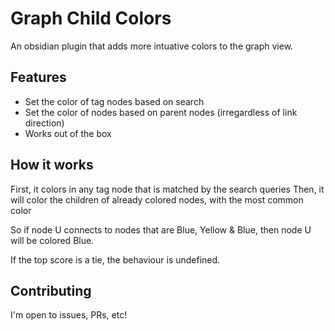 # Graph Child Colors

An obsidian plugin that adds more intuative colors to the graph view.

## Features

- Set the color of tag nodes based on search
- Set the color of nodes based on parent nodes (irregardless of link direction)
- Works out of the box

## How it works

First, it colors in any tag node that is matched by the search queries
Then, it will color the children of already colored nodes, with the most common color

So if node U connects to nodes that are Blue, Yellow & Blue, then node U will be colored Blue.

If the top score is a tie, the behaviour is undefined.

## Contributing

I'm open to issues, PRs, etc!
